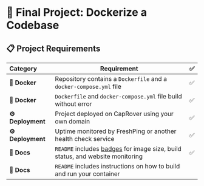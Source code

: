 # 🐳 Final Project: Dockerize a Codebase


## 📋 Project Requirements


| Category         | Requirement                                                                                         |   ✅   |
| :--------------- | --------------------------------------------------------------------------------------------------- | :---: |
| **🐳 Docker**     | Repository contains a `Dockerfile` and a `docker-compose.yml` file                                  |   ✅    |
| **🐳 Docker**     | `Dockerfile` and `docker-compose.yml` file build without error                                      |    ✅   |
| **⚙️ Deployment** | Project deployed on CapRover using your own domain                                                  |      ✅ |  |  |
| **⚙️ Deployment** | Uptime monitored by FreshPing or another health check service                                       | ✅
| **📝 Docs**       | `README` includes [badges](https://shields.io) for image size, build status, and website monitoring |    ✅   |
| **📝 Docs**       | `README` includes instructions on how to build and run your container                               |       |

